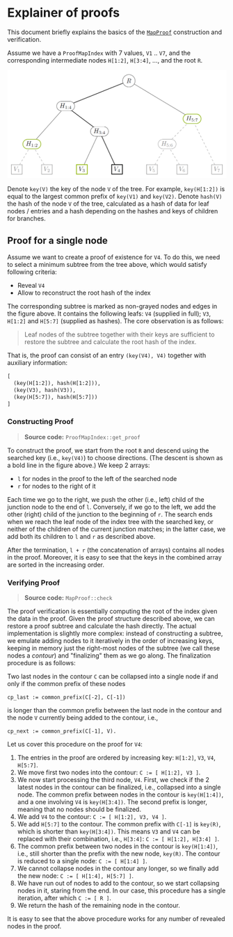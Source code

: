 # Explainer of proofs

This document briefly explains the basics of the [`MapProof`](proof.rs) construction
and verification.

Assume we have a `ProofMapIndex` with 7 values, `V1` .. `V7`, and
the corresponding intermediate nodes `H[1:2]`, `H[3:4]`, …, and the root `R`.

![ProofMapIndex with 7 values](fig-index.png)

Denote `key(V)` the key of the node `V` of the tree. For example, `key(H[1:2])`
is equal to the largest common prefix of `key(V1)` and `key(V2)`.
Denote `hash(V)` the hash of the node `V` of the tree, calculated as a hash
of data for leaf nodes / entries and a hash depending on the hashes and keys of
children for branches.

## Proof for a single node

Assume we want to create a proof of existence for `V4`. To do this, we need to
select a minimum subtree from the tree above, which would satisfy following
criteria:

- Reveal `V4`
- Allow to reconstruct the root hash of the index

The corresponding subtree is marked as non-grayed nodes and edges in the figure
above. It contains the following leafs: `V4` (supplied in full); `V3`, `H[1:2]`
and `H[5:7]` (supplied as hashes). The core observation is as follows:

> Leaf nodes of the subtree together with their keys are sufficient
> to restore the subtree and calculate the root hash of the index.

That is, the proof can consist of an entry `(key(V4), V4)` together with auxiliary
information:

```none
[
  (key(H[1:2]), hash(H[1:2])),
  (key(V3), hash(V3)),
  (key(H[5:7]), hash(H[5:7]))
]
```

### Constructing Proof

> **Source code:** `ProofMapIndex::get_proof`

To construct the proof, we start from the root `R` and descend
using the searched key (i.e., `key(V4)`) to choose directions.
(The descent is shown as a bold line in the figure above.)
We keep 2 arrays:

- `l` for nodes in the proof to the left of the searched node
- `r` for nodes to the right of it

Each time we go to the right, we push the other (i.e., left) child
of the junction node to the end of `l`. Conversely, if we go to the left,
we add the other (right) child of the junction to the beginning of `r`.
The search ends when we reach the leaf node of the index tree with the searched
key, or neither of the children of the current junction matches; in the latter
case, we add both its children to `l` and `r` as described above.

After the termination, `l + r` (the concatenation of arrays) contains all nodes
in the proof. Moreover, it is easy to see that the keys in the combined array are
sorted in the increasing order.

### Verifying Proof

> **Source code:** `MapProof::check`

The proof verification is essentially computing the root of the index given
the data in the proof. Given the proof structure described above, we can restore
a proof subtree and calculate the hash directly. The actual implementation
is slightly more complex: instead of constructing a subtree, we emulate
adding nodes to it iteratively in the order of increasing keys, keeping in memory
just the right-most nodes of the subtree (we call these nodes a *contour*)
and "finalizing" them as we go along. The finalization procedure is as follows:

Two last nodes in the contour `C` can be collapsed into a single node if
and only if the common prefix of these nodes

```none
cp_last := common_prefix(C[-2], C[-1])
```

is longer than the common prefix between the last node in the contour
and the node `V` currently being added to the contour, i.e.,

```none
cp_next := common_prefix(C[-1], V).
```

Let us cover this procedure on the proof for `V4`:

1. The entries in the proof are ordered by increasing key: `H[1:2]`, `V3`,
  `V4`, `H[5:7]`.
2. We move first two nodes into the contour: `C := [ H[1:2], V3 ]`.
3. We now start processing the third node, `V4`. First, we check if the 2 latest
  nodes in the contour can be finalized, i.e., collapsed into a single node.
  The common prefix between nodes in the contour is `key(H[1:4])`, and a one
  involving `V4` is `key(H[3:4])`. The second prefix is longer, meaning that
  no nodes should be finalized.
4. We add `V4` to the contour: `C := [ H[1:2], V3, V4 ]`.
5. We add `H[5:7]` to the contour. The common prefix with `C[-1]` is `key(R)`,
  which is shorter than `key(H[3:4])`. This means `V3` and `V4` can be replaced
  with their combination, i.e., `H[3:4]`: `C := [ H[1:2], H[3:4] ]`.
6. The common prefix between two nodes in the contour is `key(H[1:4])`, i.e.,
  still shorter than the prefix with the new node, `key(R)`. The contour is
  reduced to a single node: `C := [ H[1:4] ]`.
7. We cannot collapse nodes in the contour any longer, so we finally add the
  new node: `C := [ H[1:4], H[5:7] ]`.
8. We have run out of nodes to add to the contour, so we start collapsing nodes
  in it, staring from the end. In our case, this procedure has a single
  iteration, after which `C := [ R ]`.
9. We return the hash of the remaining node in the contour.

It is easy to see that the above procedure works for any number of revealed
nodes in the proof.

